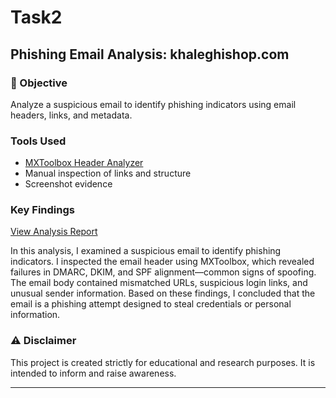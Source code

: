# Task2

## Phishing Email Analysis: khaleghishop.com

### 🎯 Objective
Analyze a suspicious email to identify phishing indicators using email headers, links, and metadata.


###  Tools Used
- [MXToolbox Header Analyzer](https://mxtoolbox.com/EmailHeaders.aspx)
- Manual inspection of links and structure
- Screenshot evidence

###  Key Findings
[View Analysis Report](Analysis-report.md)

In this analysis, I examined a suspicious email to identify phishing indicators. I inspected the email header using MXToolbox, which revealed failures in DMARC, DKIM, and SPF alignment—common signs of spoofing. The email body contained mismatched URLs, suspicious login links, and unusual sender information. Based on these findings, I concluded that the email is a phishing attempt designed to steal credentials or personal information.

### ⚠️ Disclaimer
This project is created strictly for educational and research purposes. It is intended to inform and raise awareness.

---

